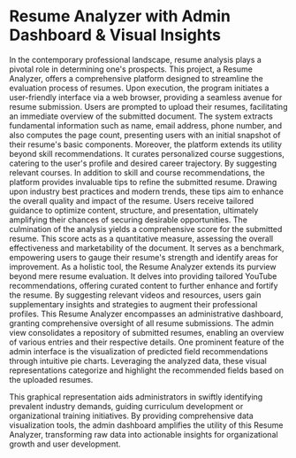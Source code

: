 # Resume Analyzer with Admin Dashboard & Visual Insights
In the contemporary professional landscape, resume analysis plays a pivotal role in determining
one&#39;s prospects. This project, a Resume Analyzer, offers a comprehensive platform designed to
streamline the evaluation process of resumes.
Upon execution, the program initiates a user-friendly interface via a web browser, providing a
seamless avenue for resume submission. Users are prompted to upload their resumes, facilitating
an immediate overview of the submitted document. The system extracts fundamental information
such as name, email address, phone number, and also computes the page count, presenting users
with an initial snapshot of their resume&#39;s basic components.
Moreover, the platform extends its utility beyond skill recommendations. It curates personalized
course suggestions, catering to the user&#39;s profile and desired career trajectory. By suggesting
relevant courses.
In addition to skill and course recommendations, the platform provides invaluable tips to refine
the submitted resume. Drawing upon industry best practices and modern trends, these tips aim to
enhance the overall quality and impact of the resume. Users receive tailored guidance to optimize
content, structure, and presentation, ultimately amplifying their chances of securing desirable
opportunities.
The culmination of the analysis yields a comprehensive score for the submitted resume. This score
acts as a quantitative measure, assessing the overall effectiveness and marketability of the
document. It serves as a benchmark, empowering users to gauge their resume&#39;s strength and
identify areas for improvement.
As a holistic tool, the Resume Analyzer extends its purview beyond mere resume evaluation. It
delves into providing tailored YouTube recommendations, offering curated content to further
enhance and fortify the resume. By suggesting relevant videos and resources, users gain
supplementary insights and strategies to augment their professional profiles.
This Resume Analyzer encompasses an administrative dashboard, granting comprehensive
oversight of all resume submissions. The admin view consolidates a repository of submitted
resumes, enabling an overview of various entries and their respective details.
One prominent feature of the admin interface is the visualization of predicted field
recommendations through intuitive pie charts. Leveraging the analyzed data, these visual
representations categorize and highlight the recommended fields based on the uploaded resumes.

This graphical representation aids administrators in swiftly identifying prevalent industry
demands, guiding curriculum development or organizational training initiatives.
By providing comprehensive data visualization tools, the admin dashboard amplifies the utility of
this Resume Analyzer, transforming raw data into actionable insights for organizational growth
and user development.
